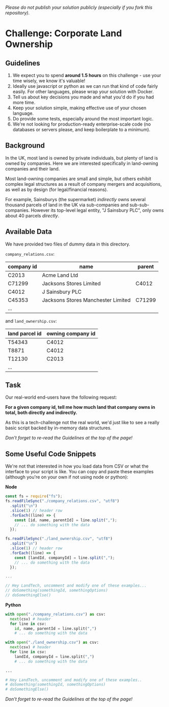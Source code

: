 _Please do not publish your solution publicly (especially if you fork this repository)._

# Challenge: Corporate Land Ownership

## Guidelines

1. We expect you to spend **around 1.5 hours** on this challenge - use your time wisely, we know it's valuable!
2. Ideally use javascript or python as we can run that kind of code fairly easily. For other languages, please wrap your solution with Docker.
3. Tell us about key decisions you made and what you'd do if you had more time.
4. Keep your solution simple, making effective use of your chosen language.
5. Do provide some tests, especially around the most important logic.
6. We're not looking for production-ready enterprise-scale code (no databases or servers please, and keep boilerplate to a minimum).

## Background

In the UK, most land is owned by private individuals, but plenty of land is owned by companies. Here we are
interested specifically in land-owning companies and their land.

Most land-owning companies are small and simple, but others exhibit complex legal structures as a result of
company mergers and acquisitions, as well as by design (for legal/financial reasons).

For example, Sainsburys (the supermarket) _indirectly_ owns several thousand parcels of land in the UK via
sub-companies and sub-sub-companies. However its top-level legal entity, "J Sainsbury PLC", only owns about 40
parcels _directly_.

## Available Data

We have provided two files of dummy data in this directory.

`company_relations.csv`:

| company id | name                               | parent |
| ---------- | ---------------------------------- | ------ |
| C2013      | Acme Land Ltd                      |        |
| C71299     | Jacksons Stores Limited            | C4012  |
| C4012      | J Sainsbury PLC                    |        |
| C45353     | Jacksons Stores Manchester Limited | C71299 |
| ...        |                                    |        |

and `land_ownership.csv`:

| land parcel id | owning company id |
| -------------- | ----------------- |
| T54343         | C4012             |
| T8871          | C4012             |
| T12130         | C2013             |
| ...            |                   |

## Task

Our real-world end-users have the following request:

**For a given company id, tell me how much land that company owns in total, both directly and indirectly.**

As this is a tech-challenge not the real world, we'd just like to see a really basic script backed by
in-memory data structures.

_Don't forget to re-read the Guidelines at the top of the page!_

## Some Useful Code Snippets

We're not that interested in how you load data from CSV or what the interface to your script is like. You can copy and paste these examples (although you're on your own if not using node or python):

**Node**

```javascript
const fs = require("fs");
fs.readFileSync("./company_relations.csv", "utf8")
  .split("\n")
  .slice(1) // header row
  .forEach((line) => {
    const [id, name, parentId] = line.split(",");
    // ... do something with the data
  });

fs.readFileSync("./land_ownership.csv", "utf8")
  .split("\n")
  .slice(1) // header row
  .forEach((line) => {
    const [landId, companyId] = line.split(",");
    // ... do something with the data
  });

...

// Hey LandTech, uncomment and modify one of these examples...
// doSomething(somethingId, somethingOptions)
// doSomethingElse()
```

**Python**

```python
with open("./company_relations.csv") as csv:
  next(csv) # header
  for line in csv:
    id, name, parentId = line.split(",")
    # ... do something with the data

with open("./land_ownership.csv") as csv:
  next(csv) # header
  for line in csv:
    landId, companyId = line.split(",")
    # ... do something with the data

...

# Hey LandTech, uncomment and modify one of these examples..
# doSomething(somethingId, somethingOptions)
# doSomethingElse()
```

_Don't forget to re-read the Guidelines at the top of the page!_
